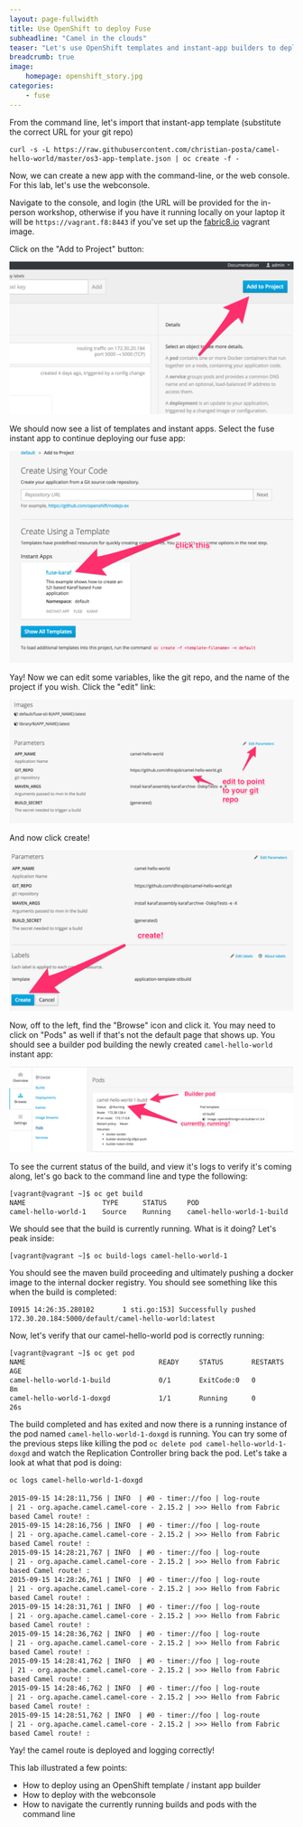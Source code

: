 ```yaml
---
layout: page-fullwidth
title: Use OpenShift to deploy Fuse
subheadline: "Camel in the clouds"
teaser: "Let's use OpenShift templates and instant-app builders to deploy our Fuse application"
breadcrumb: true
image:
    homepage: openshift_story.jpg
categories:
    - fuse
---
```


From the command line, let's import that instant-app template (substitute the correct URL for your git repo)

    curl -s -L https://raw.githubusercontent.com/christian-posta/camel-hello-world/master/os3-app-template.json | oc create -f -
    
Now, we can create a new app with the command-line, or the web console. For this lab, let's use the webconsole.

Navigate to the console, and login (the URL will be provided for the in-person workshop, otherwise if you have it running locally on your laptop it will be `https://vagrant.f8:8443` if you've set up the [fabric8.io](http://fabric8.io) vagrant image.

Click on the "Add to Project" button:

![add to project](/images/fuse/addtoproject.png)


We should now see a list of templates and instant apps. Select the fuse instant app to continue deploying our fuse app:

![insta-app](/images/fuse/instantapp.png)

Yay! Now we can edit some variables, like the git repo, and the name of the project if you wish. Click the "edit" link:

![insta-app](/images/fuse/editparams.png)


And now click create!

![insta-app](/images/fuse/create.png)

Now, off to the left, find the "Browse" icon and click it. You may need to click on "Pods" as well if that's not the default page that shows up. You should see a builder pod building the newly created `camel-hello-world` instant app:

![insta-app](/images/fuse/buildrunning.png)

To see the current status of the build, and view it's logs to verify it's coming along, let's go back to the command line and type the following:

    [vagrant@vagrant ~]$ oc get build
    NAME                   TYPE      STATUS     POD
    camel-hello-world-1    Source    Running    camel-hello-world-1-build
    
We should see that the build is currently running. What is it doing? Let's peak inside:

    [vagrant@vagrant ~]$ oc build-logs camel-hello-world-1
    
You should see the maven build proceeding and ultimately pushing a docker image to the internal docker registry. You should see something like this when the build is completed:

    I0915 14:26:35.280102       1 sti.go:153] Successfully pushed 172.30.20.184:5000/default/camel-hello-world:latest
    
    
Now, let's verify that our camel-hello-world pod is correctly running:

    [vagrant@vagrant ~]$ oc get pod
    NAME                                 READY     STATUS       RESTARTS   AGE
    camel-hello-world-1-build            0/1       ExitCode:0   0          8m
    camel-hello-world-1-doxgd            1/1       Running      0          26s
    
The build completed and has exited and now there is a running instance of the pod named `camel-hello-world-1-doxgd` is running. You can try some of the previous steps like killing the pod `oc delete pod camel-hello-world-1-doxgd` and watch the Replication Controller bring back the pod. Let's take a look at what that pod is doing:
 
 
    oc logs camel-hello-world-1-doxgd
    
    2015-09-15 14:28:11,756 | INFO  | #0 - timer://foo | log-route                        | 21 - org.apache.camel.camel-core - 2.15.2 | >>> Hello from Fabric based Camel route! : 
    2015-09-15 14:28:16,756 | INFO  | #0 - timer://foo | log-route                        | 21 - org.apache.camel.camel-core - 2.15.2 | >>> Hello from Fabric based Camel route! : 
    2015-09-15 14:28:21,767 | INFO  | #0 - timer://foo | log-route                        | 21 - org.apache.camel.camel-core - 2.15.2 | >>> Hello from Fabric based Camel route! : 
    2015-09-15 14:28:26,761 | INFO  | #0 - timer://foo | log-route                        | 21 - org.apache.camel.camel-core - 2.15.2 | >>> Hello from Fabric based Camel route! : 
    2015-09-15 14:28:31,761 | INFO  | #0 - timer://foo | log-route                        | 21 - org.apache.camel.camel-core - 2.15.2 | >>> Hello from Fabric based Camel route! : 
    2015-09-15 14:28:36,762 | INFO  | #0 - timer://foo | log-route                        | 21 - org.apache.camel.camel-core - 2.15.2 | >>> Hello from Fabric based Camel route! : 
    2015-09-15 14:28:41,762 | INFO  | #0 - timer://foo | log-route                        | 21 - org.apache.camel.camel-core - 2.15.2 | >>> Hello from Fabric based Camel route! : 
    2015-09-15 14:28:46,762 | INFO  | #0 - timer://foo | log-route                        | 21 - org.apache.camel.camel-core - 2.15.2 | >>> Hello from Fabric based Camel route! : 
    2015-09-15 14:28:51,762 | INFO  | #0 - timer://foo | log-route                        | 21 - org.apache.camel.camel-core - 2.15.2 | >>> Hello from Fabric based Camel route! : 
    
    
Yay! the camel route is deployed and logging correctly!

This lab illustrated a few points:

* How to deploy using an OpenShift template / instant app builder
* How to deploy with the webconsole
* How to navigate the currently running builds and pods with the command line